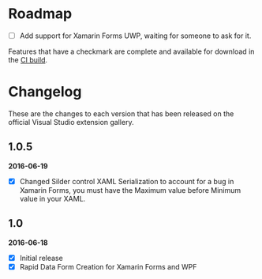 # Roadmap

- [ ] Add support for Xamarin Forms UWP, waiting for someone to ask for it.

Features that have a checkmark are complete and available for
download in the
[CI build](http://vsixgallery.com/extension/d01c1624-8838-4097-bf77-f52d73fc7a1f/).

# Changelog

These are the changes to each version that has been released on the official Visual Studio extension gallery.

## 1.0.5

**2016-06-19**

- [x] Changed Silder control XAML Serialization to account for a bug in Xamarin Forms, you must have the Maximum value before Minimum value in your XAML.

## 1.0

**2016-06-18**

- [x] Initial release
- [x] Rapid Data Form Creation for Xamarin Forms and WPF
